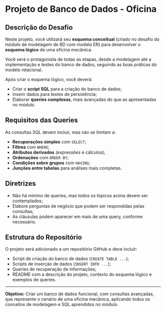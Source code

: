 # Projeto de Banco de Dados - Oficina

## Descrição do Desafio

Neste projeto, você utilizará seu **esquema conceitual** (criado no desafio do módulo de modelagem de BD com modelo ER) para desenvolver o **esquema lógico** de uma oficina mecânica.  

Você será o protagonista de todas as etapas, desde a modelagem até a implementação e testes do banco de dados, seguindo as boas práticas do modelo relacional.

Após criar o esquema lógico, você deverá:

- Criar o **script SQL** para a criação do banco de dados;
- Inserir dados para testes de persistência;
- Elaborar **queries complexas**, mais avançadas do que as apresentadas no módulo.

## Requisitos das Queries

As consultas SQL devem incluir, mas não se limitam a:

- **Recuperações simples** com `SELECT`;
- **Filtros** com `WHERE`;
- **Atributos derivados** (expressões e cálculos);
- **Ordenações** com `ORDER BY`;
- **Condições sobre grupos** com `HAVING`;
- **Junções entre tabelas** para análises mais completas.

## Diretrizes

- Não há mínimo de queries, mas todos os tópicos acima devem ser contemplados;
- Elabore perguntas de negócio que podem ser respondidas pelas consultas;
- As cláusulas podem aparecer em mais de uma query, conforme necessário.

## Estrutura do Repositório

O projeto será adicionado a um repositório GitHub e deve incluir:

- Script de criação do banco de dados (`CREATE TABLE ...`);
- Scripts de inserção de dados (`INSERT INTO ...`);
- Queries de recuperação de informações;
- README com a descrição do projeto, contexto do esquema lógico e exemplos de queries.

---

**Objetivo:** Criar um banco de dados funcional, com consultas avançadas, que represente o cenário de uma oficina mecânica, aplicando todos os conceitos de modelagem e SQL aprendidos no módulo.
